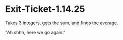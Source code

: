 # Exit-Ticket-1.14.25
Takes 3 integers, gets the sum, and finds the average.


"Ah shhh, here we go again."
